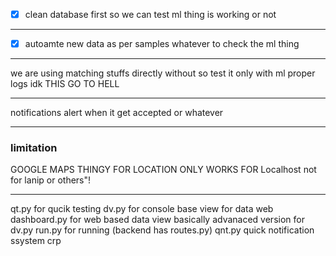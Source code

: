 - [x] clean database first so we can test ml thing is working or not

***
- [x] autoamte new data as per samples whatever to check the ml thing

***
we are using matching stuffs directly without so test it only with ml proper logs idk THIS GO TO HELL
***
notifications  alert when it get accepted or whatever


***
  ### limitation

GOOGLE MAPS THINGY FOR LOCATION ONLY WORKS FOR Localhost not for lanip or others"!

***

qt.py for qucik testing
dv.py for console base view for data
web dashboard.py for web based  data view basically advanaced version for dv.py
run.py for running (backend has routes.py)
qnt.py quick notification ssystem crp